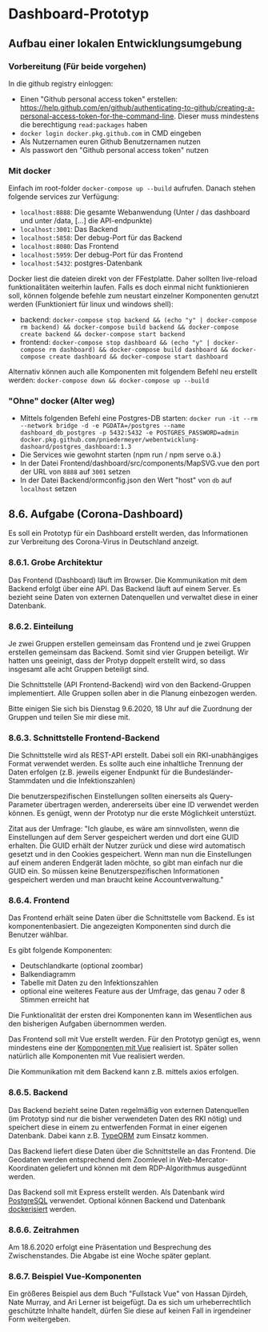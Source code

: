 # Dashboard-Prototyp
## Aufbau einer lokalen Entwicklungsumgebung
### Vorbereitung (Für beide vorgehen)
In die github registry einloggen:
- Einen "Github personal access token" erstellen: https://help.github.com/en/github/authenticating-to-github/creating-a-personal-access-token-for-the-command-line. Dieser muss mindestens die berechtigung ``read:packages`` haben
- ``docker login docker.pkg.github.com`` in CMD eingeben
- Als Nutzernamen euren Github Benutzernamen nutzen
- Als passwort den "Github personal access token" nutzen

### Mit docker
Einfach im root-folder ``docker-compose up --build`` aufrufen. Danach stehen folgende services zur Verfügung:
- ``localhost:8888``: Die gesamte Webanwendung (Unter / das dashboard und unter /data, [...] die API-endpunkte)
- ``localhost:3001``: Das Backend
- ``localhost:5858``: Der debug-Port für das Backend
- ``localhost:8080``: Das Frontend
- ``localhost:5959``: Der debug-Port für das Frontend
- ``localhost:5432``: postgres-Datenbank

Docker liest die dateien direkt von der FFestplatte. Daher sollten live-reload funktionalitäten weiterhin laufen.
Falls es doch einmal nicht funktionieren soll, können folgende befehle zum neustart einzelner Komponenten genutzt werden
(Funktioniert für linux und windows shell):
- backend: ``docker-compose stop backend && (echo "y" | docker-compose rm backend) && docker-compose build backend && docker-compose create backend && docker-compose start backend``
- frontend: ``docker-compose stop dashboard && (echo "y" | docker-compose rm dashboard) && docker-compose build dashboard && docker-compose create dashboard && docker-compose start dashboard``

Alternativ können auch alle Komponenten mit folgendem Befehl neu erstellt werden:
``docker-compose down && docker-compose up --build``

### "Ohne" docker (Alter weg)
- Mittels folgenden Befehl eine Postgres-DB starten: ``docker run -it --rm --network bridge -d -e PGDATA=/postgres --name dashboard_db_postgres -p 5432:5432 -e POSTGRES_PASSWORD=admin docker.pkg.github.com/pniedermeyer/webentwicklung-dashoard/postgres_dashboard:1.3``
- Die Services wie gewohnt starten (npm run / npm serve o.ä.)
- In der Datei Frontend/dashboard/src/components/MapSVG.vue den port der URL von ``8888`` auf ``3001`` setzen
- In der Datei Backend/ormconfig.json den Wert "host" von ``db`` auf ``localhost`` setzen

## 8.6. Aufgabe (Corona-Dashboard)
Es soll ein Prototyp für ein Dashboard erstellt werden, das Informationen zur Verbreitung des Corona-Virus in Deutschland anzeigt.

### 8.6.1. Grobe Architektur
Das Frontend (Dashboard) läuft im Browser. Die Kommunikation mit dem Backend erfolgt über eine API. Das Backend läuft auf einem Server. Es bezieht seine Daten von externen Datenquellen und verwaltet diese in einer Datenbank.

### 8.6.2. Einteilung
Je zwei Gruppen erstellen gemeinsam das Frontend und je zwei Gruppen erstellen gemeinsam das Backend. Somit sind vier Gruppen beteiligt. Wir hatten uns geeinigt, dass der Protyp doppelt erstellt wird, so dass insgesamt alle acht Gruppen beteiligt sind.

Die Schnittstelle (API Frontend-Backend) wird von den Backend-Gruppen implementiert. Alle Gruppen sollen aber in die Planung einbezogen werden.

Bitte einigen Sie sich bis Dienstag 9.6.2020, 18 Uhr auf die Zuordnung der Gruppen und teilen Sie mir diese mit.

### 8.6.3. Schnittstelle Frontend-Backend
Die Schnittstelle wird als REST-API erstellt. Dabei soll ein RKI-unabhängiges Format verwendet werden. Es sollte auch eine inhaltliche Trennung der Daten erfolgen (z.B. jeweils eigener Endpunkt für die Bundesländer-Stammdaten und die Infektionszahlen)

Die benutzerspezifischen Einstellungen sollten einerseits als Query-Parameter übertragen werden, andererseits über eine ID verwendet werden können. Es genügt, wenn der Prototyp nur die erste Möglichkeit unterstüzt.

Zitat aus der Umfrage: "Ich glaube, es wäre am sinnvollsten, wenn die Einstellungen auf dem Server gespeichert werden und dort eine GUID erhalten. Die GUID erhält der Nutzer zurück und diese wird automatisch gesetzt und in den Cookies gespeichert. Wenn man nun die Einstellungen auf einem anderen Endgerät laden möchte, so gibt man einfach nur die GUID ein. So müssen keine Benutzerspezifischen Informationen gespeichert werden und man braucht keine Accountverwaltung."

### 8.6.4. Frontend
Das Frontend erhält seine Daten über die Schnittstelle vom Backend. Es ist komponentenbasiert. Die angezeigten Komponenten sind durch die Benutzer wählbar.

Es gibt folgende Komponenten:
- Deutschlandkarte (optional zoombar)
- Balkendiagramm
- Tabelle mit Daten zu den Infektionszahlen
- optional eine weiteres Feature aus der Umfrage, das genau 7 oder 8 Stimmen erreicht hat

Die Funktionalität der ersten drei Komponenten kann im Wesentlichen aus den bisherigen Aufgaben übernommen werden.

Das Frontend soll mit Vue erstellt werden. Für den Prototyp genügt es, wenn mindestens eine der [Komponenten mit Vue](https://vuejs.org/v2/guide/components-registration.html) realisiert ist. Später sollen natürlich alle Komponenten mit Vue realisiert werden.

Die Kommunikation mit dem Backend kann z.B. mittels axios erfolgen.

### 8.6.5. Backend
Das Backend bezieht seine Daten regelmäßig von externen Datenquellen (im Prototyp sind nur die bisher verwendeten Daten des RKI nötig) und speichert diese in einem zu entwerfenden Format in einer eigenen Datenbank. Dabei kann z.B. [TypeORM](https://typeorm.io/#/) zum Einsatz kommen.

Das Backend liefert diese Daten über die Schnittstelle an das Frontend. Die Geodaten werden entsprechend dem Zoomlevel in Web-Mercator-Koordinaten geliefert und können mit dem RDP-Algorithmus ausgedünnt werden.

Das Backend soll mit Express erstellt werden. Als Datenbank wird [PostgreSQL](https://www.postgresql.org/) verwendet. Optional können Backend und Datenbank [dockerisiert](https://www.docker.com/) werden.

### 8.6.6. Zeitrahmen
Am 18.6.2020 erfolgt eine Präsentation und Besprechung des Zwischenstandes. Die Abgabe ist eine Woche später geplant.

### 8.6.7. Beispiel Vue-Komponenten
Ein größeres Beispiel aus dem Buch "Fullstack Vue" von Hassan Djirdeh, Nate Murray, and Ari Lerner ist beigefügt. Da es sich um urheberrechtlich geschützte Inhalte handelt, dürfen Sie diese auf keinen Fall in irgendeiner Form weitergeben.
